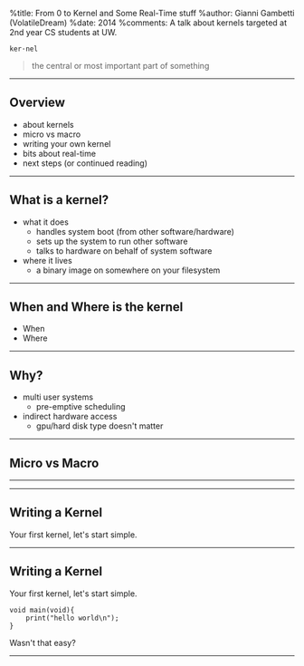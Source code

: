%title: From 0 to Kernel and Some Real-Time stuff
%author: Gianni Gambetti (VolatileDream)
%date: 2014
%comments: A talk about kernels targeted at 2nd year CS students at UW.


`ker·nel`

> the central or most important part of something

-----------------------------------------------------------

## Overview

* about kernels
* micro vs macro
* writing your own kernel
* bits about real-time
* next steps (or continued reading)

-----------------------------------------------------------

## What is a kernel?

* what it does
  - handles system boot (from other software/hardware)
  - sets up the system to run other software
  - talks to hardware on behalf of system software
* where it lives
  - a binary image on somewhere on your filesystem

-----------------------------------------------------------

## When and Where is the kernel

* When
* Where

-----------------------------------------------------------

## Why?

* multi user systems
  - pre-emptive scheduling
* indirect hardware access
  - gpu/hard disk type doesn't matter

-----------------------------------------------------------

## Micro vs Macro

-----------------------------------------------------------
-----------------------------------------------------------

## Writing a Kernel

Your first kernel, let's start simple.

-----------------------------------------------------------

## Writing a Kernel

Your first kernel, let's start simple.

    void main(void){
        print("hello world\n");
    }

Wasn't that easy?

-----------------------------------------------------------

